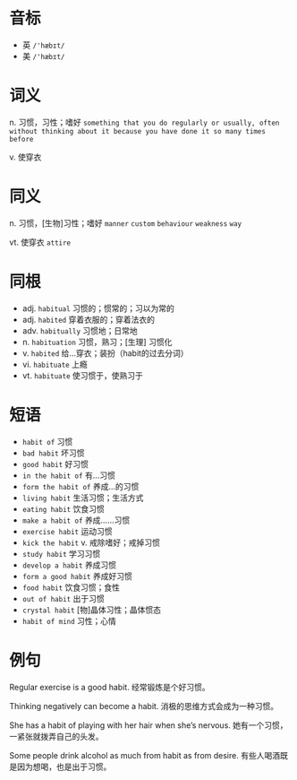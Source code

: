 # 音标

- 英 `/'hæbɪt/`
- 美 `/'hæbɪt/`

# 词义

n. 习惯，习性；嗜好
`something that you do regularly or usually, often without thinking about it because you have done it so many times before`

v. 使穿衣


# 同义

n. 习惯，[生物]习性；嗜好
`manner` `custom` `behaviour` `weakness` `way`

vt. 使穿衣
`attire`

# 同根

- adj. `habitual` 习惯的；惯常的；习以为常的
- adj. `habited` 穿着衣服的；穿着法衣的
- adv. `habitually` 习惯地；日常地
- n. `habituation` 习惯，熟习；[生理] 习惯化
- v. `habited` 给…穿衣；装扮（habit的过去分词）
- vi. `habituate` 上瘾
- vt. `habituate` 使习惯于，使熟习于

# 短语

- `habit of` 习惯
- `bad habit` 坏习惯
- `good habit` 好习惯
- `in the habit of` 有…习惯
- `form the habit of` 养成…的习惯
- `living habit` 生活习惯；生活方式
- `eating habit` 饮食习惯
- `make a habit of` 养成……习惯
- `exercise habit` 运动习惯
- `kick the habit` v. 戒除嗜好；戒掉习惯
- `study habit` 学习习惯
- `develop a habit` 养成习惯
- `form a good habit` 养成好习惯
- `food habit` 饮食习惯；食性
- `out of habit` 出于习惯
- `crystal habit` [物]晶体习性；晶体惯态
- `habit of mind` 习性；心情

# 例句

Regular exercise is a good habit.
经常锻炼是个好习惯。

Thinking negatively can become a habit.
消极的思维方式会成为一种习惯。

She has a habit of playing with her hair when she’s nervous.
她有一个习惯，一紧张就拨弄自己的头发。

Some people drink alcohol as much from habit as from desire.
有些人喝酒既是因为想喝，也是出于习惯。


